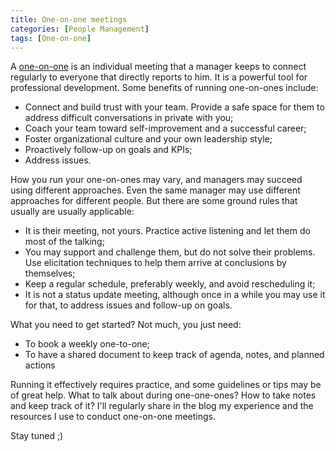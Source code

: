 ```yaml
---
title: One-on-one meetings
categories: [People Management]
tags: [One-on-one]
---
```


A [one-on-one](/mgmt/people/one-on-ones) is an individual meeting that a manager keeps to connect regularly to everyone that directly reports to him. It is a powerful tool for professional development. Some benefits of running one-on-ones include:

- Connect and build trust with your team. Provide a safe space for them to address difficult conversations in private with you;
- Coach your team toward self-improvement and a successful career;
- Foster organizational culture and your own leadership style;
- Proactively follow-up on goals and KPIs;
- Address issues.

How you run your one-on-ones may vary, and managers may succeed using different approaches. Even the same manager may use different approaches for different people. But there are some ground rules that usually are usually applicable:

- It is their meeting, not yours. Practice active listening and let them do most of the talking;
- You may support and challenge them, but do not solve their problems. Use elicitation techniques to help them arrive at conclusions by themselves;
- Keep a regular schedule, preferably weekly, and avoid rescheduling it;
- It is not a status update meeting, although once in a while you may use it for that, to address issues and follow-up on goals.

What you need to get started? Not much, you just need:

- To book a weekly one-to-one;
- To have a shared document to keep track of agenda, notes, and planned actions

Running it effectively requires practice, and some guidelines or tips may be of great help. What to talk about during one-one-ones? How to take notes and keep track of it? I'll regularly share in the blog my experience and the resources I use to conduct one-on-one meetings.

Stay tuned ;)